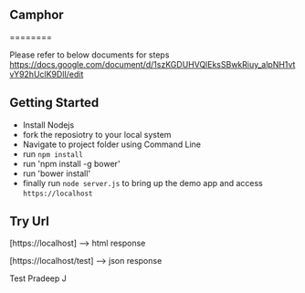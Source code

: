 ## Camphor
========

Please refer to below documents for steps
https://docs.google.com/document/d/1szKGDUHVQlEksSBwkRiuy_alpNH1vtvY92hUclK9DlI/edit

Getting Started
--
- Install Nodejs
- fork the reposiotry to your local system
- Navigate to project folder using Command Line
- run `npm install`
- run 'npm install -g bower'
- run 'bower install'
- finally run `node server.js` to bring up the  demo app and access `https://localhost`


Try Url
--
[https://localhost]  --> html response

[https://localhost/test] --> json response


Test Pradeep J